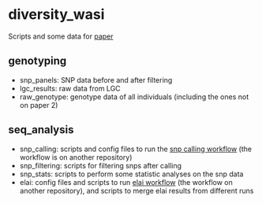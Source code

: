 # diversity_wasi
Scripts and some data for [paper]()

## genotyping
- snp_panels: SNP data before and after filtering
- lgc_results: raw data from LGC
- raw_genotype: genotype data of all individuals (including the ones not on paper 2)



## seq_analysis
- snp_calling: scripts and config files to run the [snp calling workflow](https://github.com/vibaotram/gbp_variantcalling) (the workflow is on another repository)
- snp_filtering: scripts for filtering snps after calling
- snp_stats: scripts to perform some statistic analyses on the snp data
- elai: config files and scripts to run [elai workflow](https://github.com/vibaotram/snakelai) (the workflow on another repository), and scripts to merge elai results from different runs